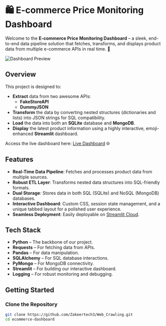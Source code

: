 # 🛍️ E-commerce Price Monitoring Dashboard

Welcome to the **E-commerce Price Monitoring Dashboard** – a sleek, end-to-end data pipeline solution that fetches, transforms, and displays product data from multiple e-commerce APIs in real time. 🚀

![Dashboard Preview](https://webcrawling-84mcpsiwjnpdxe8iijpth8.streamlit.app/)

## Overview

This project is designed to:
- **Extract** data from two awesome APIs:  
  - **FakeStoreAPI**  
  - **DummyJSON**
- **Transform** the data by converting nested structures (dictionaries and lists) into JSON strings for SQL compatibility.
- **Load** the data into both an **SQLite** database and **MongoDB**.
- **Display** the latest product information using a highly interactive, emoji-enhanced **Streamlit** dashboard.

Access the live dashboard here: [Live Dashboard](https://webcrawling-84mcpsiwjnpdxe8iijpth8.streamlit.app/) 🌐

## Features

- **Real-Time Data Pipeline**: Fetches and processes product data from multiple sources.
- **Robust ETL Layer**: Transforms nested data structures into SQL-friendly formats.
- **Dual Storage**: Stores data in both SQL (SQLite) and NoSQL (MongoDB) databases.
- **Interactive Dashboard**: Custom CSS, session state management, and a unique tabbed layout for a polished user experience.
- **Seamless Deployment**: Easily deployable on [Streamlit Cloud](https://streamlit.io/cloud).

## Tech Stack

- **Python** – The backbone of our project.
- **Requests** – For fetching data from APIs.
- **Pandas** – For data manipulation.
- **SQLAlchemy** – For SQL database interactions.
- **PyMongo** – For MongoDB connectivity.
- **Streamlit** – For building our interactive dashboard.
- **Logging** – For robust monitoring and debugging.

## Getting Started

### Clone the Repository

```bash
git clone https://github.com/Zakeertech3/Web_Crawling.git
cd ecommerce-dashboard

